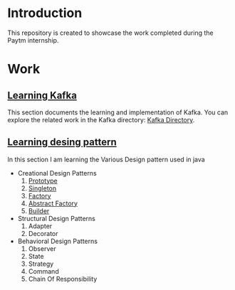 # Introduction
This repository is created to showcase the work completed during the Paytm internship.

# Work
## [Learning Kafka](https://github.com/alokverma20s/Paytm-Internship/tree/main/real-world-project)
This section documents the learning and implementation of Kafka. You can explore the related work in the Kafka directory: [Kafka Directory](https://github.com/alokverma20s/Paytm-Internship/tree/main/real-world-project).


## [Learning desing pattern](https://github.com/alokverma20s/Paytm-Internship/tree/main/Design-patterns)
In this section I am learning the Various Design pattern used in java 
- Creational Design Patterns
    1. [Prototype](https://github.com/alokverma20s/Paytm-Internship/blob/main/Design-patterns/src/main/java/com/alok/prototype/PrototypePatternDemo.java)
    2. [Singleton](https://github.com/alokverma20s/Paytm-Internship/tree/main/Design-patterns/src/main/java/com/alok/singlton)
    3. [Factory](https://github.com/alokverma20s/Paytm-Internship/tree/main/Design-patterns/src/main/java/com/alok/factoryPattern)
    4. [Abstract Factory](https://github.com/alokverma20s/Paytm-Internship/tree/main/Design-patterns/src/main/java/com/alok/abstractFactory)
    5. [Builder](https://github.com/alokverma20s/Paytm-Internship/tree/main/Design-patterns/src/main/java/com/alok/builder)
- Structural Design Patterns
    1. Adapter
    2. Decorator
- Behavioral Design Patterns
    1. Observer
    2. State
    3. Strategy
    4. Command
    5. Chain Of Responsibility
